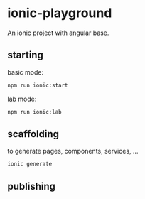# ionic-playground

An ionic project with angular base.

## starting

basic mode:

```bash
npm run ionic:start
```

lab mode:

```bash
npm run ionic:lab
```

## scaffolding

to generate pages, components, services, ...

```bash
ionic generate
```

## publishing

